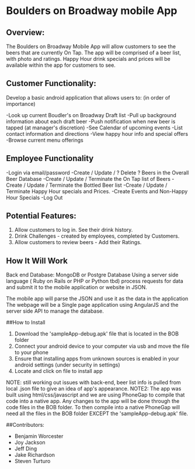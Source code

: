 # Boulders on Broadway mobile App

## Overview:
  The Boulders on Broadway Mobile App will allow customers to see the beers that are
  currently On Tap. The app will be comprised of a beer list, with photo and ratings.
  Happy Hour drink specials and prices will be available within the app for customers
  to see.
  
## Customer Functionality: 
Develop a basic android application that allows users to: (in order of importance)

-Look up current Boudler's on Broadway Draft list
-Pull up background information about each draft beer
-Push notification when new beer is tapped (at manager's discretion)
-See Calendar of upcoming events
-List contact information and directions
-View happy hour info and special offers
-Browse current menu offerings

## Employee Functionality

  -Login via email/password
  -Create / Update / ? Delete ? Beers in the Overall Beer Database
  -Create / Update / Terminate the On Tap list of Beers
  -Create / Update / Terminate the Bottled Beer list
  -Create / Update / Terminate Happy Hour specials and Prices.
  -Create Events and Non-Happy Hour Specials
  -Log Out

##   Potential Features:
  1. Allow customers to log in. See their drink history.
  2. Drink Challenges - created by employees, completed by Customers.
  3. Allow customers to review beers - Add their Ratings.
  
## How It Will Work

  Back end Database: MongoDB or Postgre Database
  Using a server side language ( Ruby on Rails or PHP or Python tbd) process requests for data and 
  submit it to the mobile application or website in JSON.
  
  The mobile app will parse the JSON and use it as the data in the application
  The webpage will be a Single page application using AngularJS and the server side API to manage the database.

##How to Install
  1. Download the 'sampleApp-debug.apk' file that is located in the BOB folder
  2. Connect your android device to your computer via usb and move the file to your phone
  3. Ensure that installing apps from unknown sources is enabled in your android settings (under security in settings)
  4. Locate and click on file to install app
  
  NOTE: still working out issues with back-end, beer list info is pulled from local .json file to give an idea of app's appearance.
  NOTE2: The app was built using html/css/javascript and we are using PhoneGap to compile that code into a native app.  Any changes to the app
         will be done through the code files in the BOB folder.  To then compile into a native PhoneGap will need all the files in the BOB folder
		 EXCEPT the 'sampleApp-debug.apk' file.
  
  ##Contributors:

  - Benjamin Worcester
  - Joy Jackson
  - Jeff Ding
  - Jake Richardson 
  - Steven Turturo
